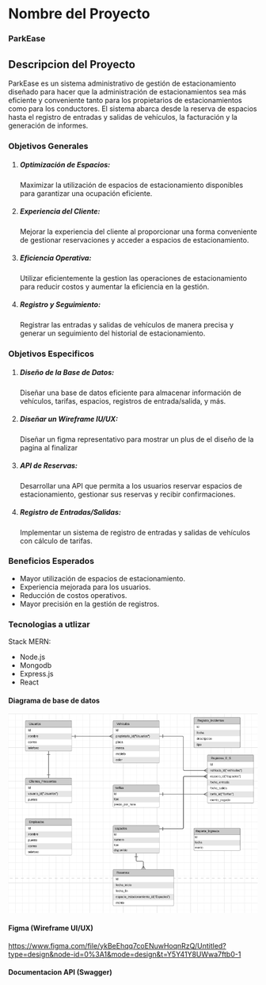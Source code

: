 # Nombre del Proyecto

### ParkEase

## Descripcion del Proyecto

ParkEase es un sistema administrativo de gestión de estacionamiento diseñado para hacer que la administración de estacionamientos sea más eficiente y conveniente tanto para los propietarios de estacionamientos como para los conductores. El sistema abarca desde la reserva de espacios hasta el registro de entradas y salidas de vehículos, la facturación y la generación de informes.

### Objetivos Generales

1. ##### Optimización de Espacios: 
    Maximizar la utilización de espacios de estacionamiento disponibles para garantizar una ocupación eficiente.

2. ##### Experiencia del Cliente: 
    Mejorar la experiencia del cliente al proporcionar una forma conveniente de gestionar reservaciones y acceder a espacios de estacionamiento.

3. ##### Eficiencia Operativa: 
    Utilizar eficientemente la gestion las operaciones de estacionamiento para reducir costos y aumentar la eficiencia en la gestión.

4. ##### Registro y Seguimiento: 
    Registrar las entradas y salidas de vehículos de manera precisa y generar un seguimiento del historial de estacionamiento.

### Objetivos Especificos

1. ##### Diseño de la Base de Datos: 
    Diseñar una base de datos eficiente para almacenar información de vehículos, tarifas, espacios, registros de entrada/salida, y más.

2. ##### Diseñar un Wireframe IU/UX:
    Diseñar un figma representativo para mostrar un plus de el diseño de la pagina al finalizar

3. ##### API de Reservas: 
    Desarrollar una API que permita a los usuarios reservar espacios de estacionamiento, gestionar sus reservas y recibir confirmaciones.

4. ##### Registro de Entradas/Salidas:
    Implementar un sistema de registro de entradas y salidas de vehículos con cálculo de tarifas.

### Beneficios Esperados

* Mayor utilización de espacios de estacionamiento.
* Experiencia mejorada para los usuarios.
* Reducción de costos operativos.
* Mayor precisión en la gestión de registros.


### Tecnologias a utlizar
Stack MERN:

* Node.js
* Mongodb
* Express.js
* React

#### Diagrama de base de datos

<img src="./Screenshot from 2023-10-04 07-17-56.png">

#### Figma (Wireframe UI/UX)

https://www.figma.com/file/ykBeEhqq7coENuwHoqnRzQ/Untitled?type=design&node-id=0%3A1&mode=design&t=Y5Y41Y8UWwa7ftb0-1

#### Documentacion API (Swagger)

